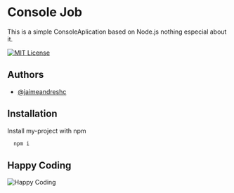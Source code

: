 # Console Job

This is a simple ConsoleAplication based on Node.js nothing especial about it.


[![MIT License](https://img.shields.io/badge/License-MIT-green.svg)](https://choosealicense.com/licenses/mit/)



## Authors

- [@jaimeandreshc](https://github.com/xXJaimeAndresXx)


## Installation

Install my-project with npm

```bash
  npm i
```
    
## Happy Coding

![Happy Coding](https://i.seadn.io/gae/Tg1-LZaAv95ggi3IqUkKcdiMbyQinuKs5paMhCFj4lS8liodkI6Tt5_Sexlucsa2byQyv1cPriRLKDkAuoLqqTxg89gypPrXBXn4MCs?auto=format&w=1000)

